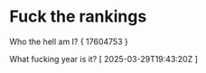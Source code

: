 # Fuck the rankings

Who the hell am I?
{ 17604753 }

What fucking year is it?
[ 2025-03-29T19:43:20Z ]
